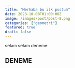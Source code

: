 ```yaml
---
title: "Merhaba bu ilk postum"
date: 2023-10-08T01:00:00Z
image: /images/post/post-8.png
categories: ["geometri"]
featured: true
draft: false
---
```


selam selam deneme
## DENEME